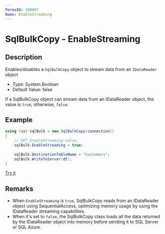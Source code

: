 ```yaml
---
PermaID: 100007
Name: EnableStreaming
---
```


# SqlBulkCopy - EnableStreaming

## Description
Enables/disables a `SqlBulkCopy` object to stream data from an `IDataReader` object

- Type: System.Boolean
- Default Value: false

If a SqlBulkCopy object can stream data from an IDataReader object, the value is `true`; otherwise, `false`.
## Example

```csharp
using (var sqlBulk = new SqlBulkCopy(connection))
{
    // SET EnableStreaming value.
    sqlBulk.EnableStreaming = true;
    
    sqlBulk.DestinationTableName = "Customers";
    sqlBulk.WriteToServer(dt);
}
```

[Try it](https://dotnetfiddle.net/YePJYT)

## Remarks

 - When `EnableStreaming` is `true`, SqlBulkCopy reads from an IDataReader object using SequentialAccess, optimizing memory usage by using the IDataReader streaming capabilities. 
 - When it's set to `false`, the SqlBulkCopy class loads all the data returned by the IDataReader object into memory before sending it to SQL Server or SQL Azure.